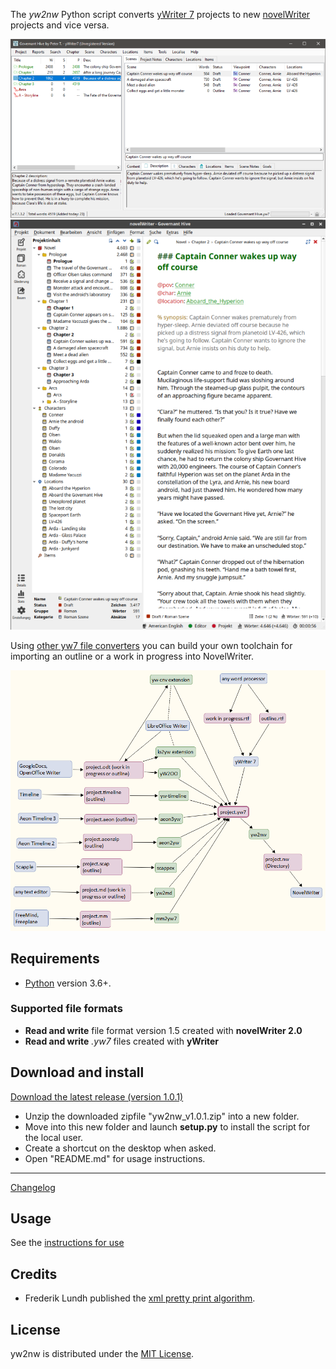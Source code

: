 The *yw2nw* Python script converts [yWriter 7](http://spacejock.com/yWriter7.html) 
projects to new [novelWriter](https://novelwriter.io/) projects and vice versa.

![Screenshot: Example](Screenshots/ywriter01.png)
![Screenshot: Example](Screenshots/novelwriter01.png)

Using [other yw7 file converters](https://peter88213.github.io/) you can build 
your own toolchain for importing an outline or a work in progress into NovelWriter.

 ![A part of the yw7 ecosystem](scap/yw7_ecosystem.png)

## Requirements

- [Python](https://www.python.org/) version 3.6+.

### Supported file formats

- **Read and write** file format version 1.5 created with **novelWriter 2.0**
- **Read and write** *.yw7* files created with **yWriter**

## Download and install

[Download the latest release (version 1.0.1)](https://raw.githubusercontent.com/peter88213/yw2nw/main/dist/yw2nw_v1.0.1.zip)

- Unzip the downloaded zipfile "yw2nw_v1.0.1.zip" into a new folder.
- Move into this new folder and launch **setup.py** to install the script for the local user.
- Create a shortcut on the desktop when asked.
- Open "README.md" for usage instructions.

------------------------------------------------------------------

[Changelog](changelog)

## Usage

See the [instructions for use](usage)

## Credits

- Frederik Lundh published the [xml pretty print algorithm](http://effbot.org/zone/element-lib.htm#prettyprint).

## License

yw2nw is distributed under the [MIT License](http://www.opensource.org/licenses/mit-license.php).
